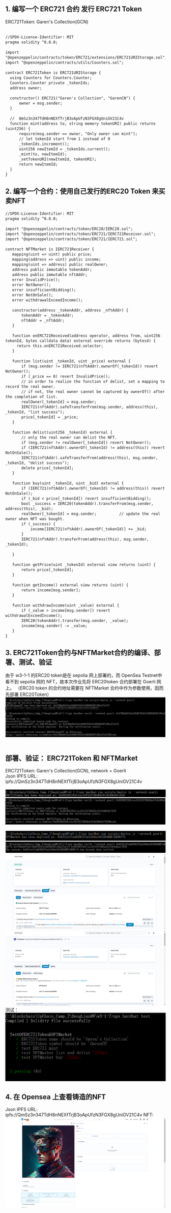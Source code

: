## 1. 编写一个 ERC721 合约 发⾏ ERC721 Token<br>

  ERC721Token: Garen's Collection(GCN)<br><br>
  
  ```solidity
//SPDX-License-Identifier: MIT
pragma solidity ^0.8.0;

import "@openzeppelin/contracts/token/ERC721/extensions/ERC721URIStorage.sol";
import "@openzeppelin/contracts/utils/Counters.sol";

contract ERC721Token is ERC721URIStorage {
    using Counters for Counters.Counter;
    Counters.Counter private _tokenIds;
    address owner;

    constructor() ERC721("Garen's Collection", "GarenCN") {
        owner = msg.sender;
    }

    //  QmSz3n347TdH8nNEXfTrjB3oApUfzN3FGX8gUniGV21C4v
    function mint(address to, string memory tokenURI) public returns (uint256) {
        require(msg.sender == owner, "Only owner can mint");
        // let tokenId start from 1 instead of 0
        _tokenIds.increment();
        uint256 newItemId = _tokenIds.current();
        _mint(to, newItemId);
        _setTokenURI(newItemId, tokenURI);
        return newItemId;
    }
}
```
## 2. 编写⼀个合约：使⽤⾃⼰发⾏的ERC20 Token 来买卖NFT

 ```solidity
//SPDX-License-Identifier: MIT
pragma solidity ^0.8.0;

import "@openzeppelin/contracts/token/ERC20/IERC20.sol";
import "@openzeppelin/contracts/token/ERC721/IERC721Receiver.sol";
import "@openzeppelin/contracts/token/ERC721/IERC721.sol";

contract NFTMarket is IERC721Receiver {
    mapping(uint => uint) public price;
    mapping(address => uint) public income;
    mapping(uint => address) public realOwner;
    address public immutable tokenAddr;
    address public immutable nftAddr;
    error InvalidPrice();
    error NotOwner();
    error insufficientBidding();
    error NotOnSale();
    error withdrawalExceedIncome();

    constructor(address _tokenAddr, address _nftAddr) {
        tokenAddr = _tokenAddr;
        nftAddr = _nftAddr;
    }

    function onERC721Received(address operator, address from, uint256 tokenId, bytes calldata data) external override returns (bytes4) {
      return this.onERC721Received.selector;
    }

    function list(uint _tokenId, uint _price) external {
        if (msg.sender != IERC721(nftAddr).ownerOf(_tokenId)) revert NotOwner();
        if (_price == 0) revert InvalidPrice();
        // in order to realize the function of delist, set a mapping to record the real owner.
        // if not, the real owner cannot be captured by ownerOf() after the completion of list.
        realOwner[_tokenId] = msg.sender;
        IERC721(nftAddr).safeTransferFrom(msg.sender, address(this), _tokenId, "list success");
        price[_tokenId] = _price;
    }

    function delist(uint256 _tokenId) external {
        // only the real owner can delist the NFT.
        if (msg.sender != realOwner[_tokenId]) revert NotOwner();    
        if (IERC721(nftAddr).ownerOf(_tokenId) != address(this)) revert NotOnSale(); 
        IERC721(nftAddr).safeTransferFrom(address(this), msg.sender, _tokenId, "delist success");
        delete price[_tokenId];  
    }

    function buy(uint _tokenId, uint _bid) external {
        if (IERC721(nftAddr).ownerOf(_tokenId) != address(this)) revert NotOnSale(); 
        if (_bid < price[_tokenId]) revert insufficientBidding();
        bool _success = IERC20(tokenAddr).transferFrom(msg.sender, address(this), _bid);
        realOwner[_tokenId] = msg.sender;          // update the real owner when NFT was bought.
        if (_success) {
            income[IERC721(nftAddr).ownerOf(_tokenId)] += _bid;
        }
        IERC721(nftAddr).transferFrom(address(this), msg.sender, _tokenId);

    }

    function getPrice(uint _tokenId) external view returns (uint) {
        return price[_tokenId];
    }

    function getIncome() external view returns (uint) {
        return income[msg.sender];
    }

    function withdrawIncome(uint _value) external {
        if (_value > income[msg.sender]) revert withdrawalExceedIncome();
        IERC20(tokenAddr).transfer(msg.sender, _value);
        income[msg.sender] -= _value;
    }
}
```

## 3. ERC721Token合约与NFTMarket合约的编译、部署、测试、验证<br>

由于 w3-1-1 的ERC20 token是在 sepolia 网上部署的，而 OpenSea Testnet中看不到 sepolia 网的 NFT，故本次作业先将 ERC20token 合约部署在 Goerli 网上。
（ERC20 token 的合约地址需要在 NFTMarket 合约中作为参数使用，因而先部署 ERC20Token）
![w3-1-2](./IMG/1_ERC20_Deploy&Verification_Goerli.png)<br><br>

## 部署、验证： ERC721Token 和 NFTMarket
ERC721Token: Garen's Collection(GCN), network = Goerli<br>
Json IPFS URL: ipfs://QmSz3n347TdH8nNEXfTrjB3oApUfzN3FGX8gUniGV21C4v
<br><br>
![w3-1-2](./IMG/2_ERC721Token_Deploy_Goerli.png)<br>
![w3-1-2](./IMG/3_Verification_ERC721Token_Goerli.png)<br><br>
![w3-1-2](./IMG/4_NFTMarket_Deploy_Goerli.png)<br>
![w3-1-2](./IMG/5_Verification_NFTMarket_Goerli.png)<br>
![w3-1-2](./IMG/ERC721Token_GoerliScan.png)<br>
![w3-1-2](./IMG/NFTMarket_GoerliScan.png)<br>
测试：
![w3-1-2](./IMG/IMG_Test.png)<br>

## 4. 在 Opensea 上查看铸造的NFT
Json IPFS URL: ipfs://QmSz3n347TdH8nNEXfTrjB3oApUfzN3FGX8gUniGV21C4v
NFT: 
![w3-1-2](./IMG/NFT_On_OpenSeaTestnet.png)<br>



